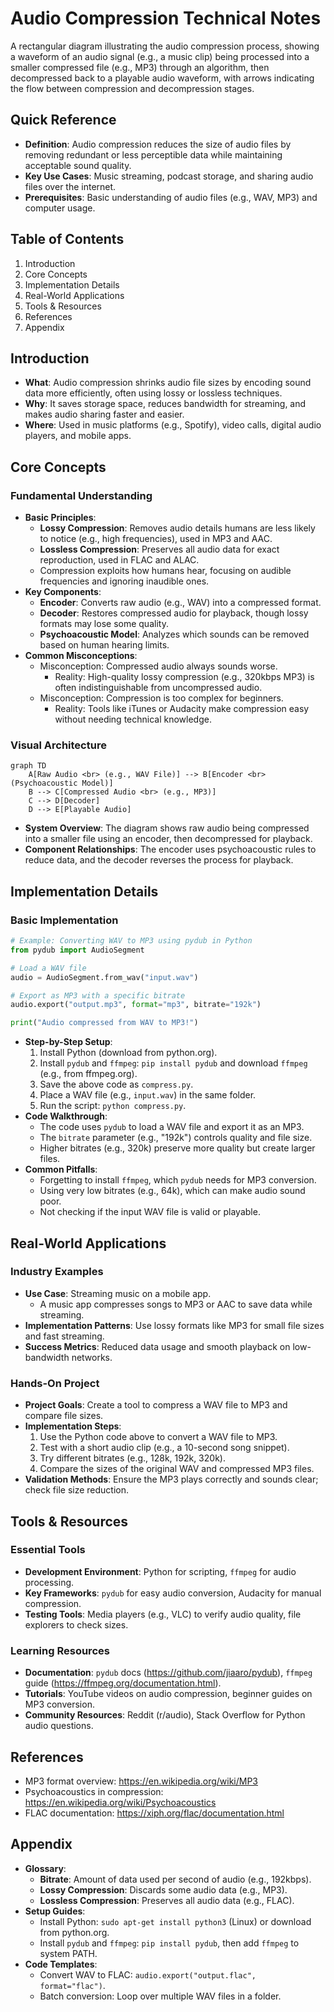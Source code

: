 # Audio Compression Technical Notes
A rectangular diagram illustrating the audio compression process, showing a waveform of an audio signal (e.g., a music clip) being processed into a smaller compressed file (e.g., MP3) through an algorithm, then decompressed back to a playable audio waveform, with arrows indicating the flow between compression and decompression stages.

## Quick Reference
- **Definition**: Audio compression reduces the size of audio files by removing redundant or less perceptible data while maintaining acceptable sound quality.
- **Key Use Cases**: Music streaming, podcast storage, and sharing audio files over the internet.
- **Prerequisites**: Basic understanding of audio files (e.g., WAV, MP3) and computer usage.

## Table of Contents
1. Introduction
2. Core Concepts
3. Implementation Details
4. Real-World Applications
5. Tools & Resources
6. References
7. Appendix

## Introduction
- **What**: Audio compression shrinks audio file sizes by encoding sound data more efficiently, often using lossy or lossless techniques.
- **Why**: It saves storage space, reduces bandwidth for streaming, and makes audio sharing faster and easier.
- **Where**: Used in music platforms (e.g., Spotify), video calls, digital audio players, and mobile apps.

## Core Concepts
### Fundamental Understanding
- **Basic Principles**:
  - **Lossy Compression**: Removes audio details humans are less likely to notice (e.g., high frequencies), used in MP3 and AAC.
  - **Lossless Compression**: Preserves all audio data for exact reproduction, used in FLAC and ALAC.
  - Compression exploits how humans hear, focusing on audible frequencies and ignoring inaudible ones.
- **Key Components**:
  - **Encoder**: Converts raw audio (e.g., WAV) into a compressed format.
  - **Decoder**: Restores compressed audio for playback, though lossy formats may lose some quality.
  - **Psychoacoustic Model**: Analyzes which sounds can be removed based on human hearing limits.
- **Common Misconceptions**:
  - Misconception: Compressed audio always sounds worse.
    - Reality: High-quality lossy compression (e.g., 320kbps MP3) is often indistinguishable from uncompressed audio.
  - Misconception: Compression is too complex for beginners.
    - Reality: Tools like iTunes or Audacity make compression easy without needing technical knowledge.

### Visual Architecture
```mermaid
graph TD
    A[Raw Audio <br> (e.g., WAV File)] --> B[Encoder <br> (Psychoacoustic Model)]
    B --> C[Compressed Audio <br> (e.g., MP3)]
    C --> D[Decoder]
    D --> E[Playable Audio]
```
- **System Overview**: The diagram shows raw audio being compressed into a smaller file using an encoder, then decompressed for playback.
- **Component Relationships**: The encoder uses psychoacoustic rules to reduce data, and the decoder reverses the process for playback.

## Implementation Details
### Basic Implementation
```python
# Example: Converting WAV to MP3 using pydub in Python
from pydub import AudioSegment

# Load a WAV file
audio = AudioSegment.from_wav("input.wav")

# Export as MP3 with a specific bitrate
audio.export("output.mp3", format="mp3", bitrate="192k")

print("Audio compressed from WAV to MP3!")
```
- **Step-by-Step Setup**:
  1. Install Python (download from python.org).
  2. Install `pydub` and `ffmpeg`: `pip install pydub` and download `ffmpeg` (e.g., from ffmpeg.org).
  3. Save the above code as `compress.py`.
  4. Place a WAV file (e.g., `input.wav`) in the same folder.
  5. Run the script: `python compress.py`.
- **Code Walkthrough**:
  - The code uses `pydub` to load a WAV file and export it as an MP3.
  - The `bitrate` parameter (e.g., "192k") controls quality and file size.
  - Higher bitrates (e.g., 320k) preserve more quality but create larger files.
- **Common Pitfalls**:
  - Forgetting to install `ffmpeg`, which `pydub` needs for MP3 conversion.
  - Using very low bitrates (e.g., 64k), which can make audio sound poor.
  - Not checking if the input WAV file is valid or playable.

## Real-World Applications
### Industry Examples
- **Use Case**: Streaming music on a mobile app.
  - A music app compresses songs to MP3 or AAC to save data while streaming.
- **Implementation Patterns**: Use lossy formats like MP3 for small file sizes and fast streaming.
- **Success Metrics**: Reduced data usage and smooth playback on low-bandwidth networks.

### Hands-On Project
- **Project Goals**: Create a tool to compress a WAV file to MP3 and compare file sizes.
- **Implementation Steps**:
  1. Use the Python code above to convert a WAV file to MP3.
  2. Test with a short audio clip (e.g., a 10-second song snippet).
  3. Try different bitrates (e.g., 128k, 192k, 320k).
  4. Compare the sizes of the original WAV and compressed MP3 files.
- **Validation Methods**: Ensure the MP3 plays correctly and sounds clear; check file size reduction.

## Tools & Resources
### Essential Tools
- **Development Environment**: Python for scripting, `ffmpeg` for audio processing.
- **Key Frameworks**: `pydub` for easy audio conversion, Audacity for manual compression.
- **Testing Tools**: Media players (e.g., VLC) to verify audio quality, file explorers to check sizes.

### Learning Resources
- **Documentation**: `pydub` docs (https://github.com/jiaaro/pydub), `ffmpeg` guide (https://ffmpeg.org/documentation.html).
- **Tutorials**: YouTube videos on audio compression, beginner guides on MP3 conversion.
- **Community Resources**: Reddit (r/audio), Stack Overflow for Python audio questions.

## References
- MP3 format overview: https://en.wikipedia.org/wiki/MP3
- Psychoacoustics in compression: https://en.wikipedia.org/wiki/Psychoacoustics
- FLAC documentation: https://xiph.org/flac/documentation.html

## Appendix
- **Glossary**:
  - **Bitrate**: Amount of data used per second of audio (e.g., 192kbps).
  - **Lossy Compression**: Discards some audio data (e.g., MP3).
  - **Lossless Compression**: Preserves all audio data (e.g., FLAC).
- **Setup Guides**:
  - Install Python: `sudo apt-get install python3` (Linux) or download from python.org.
  - Install `pydub` and `ffmpeg`: `pip install pydub`, then add `ffmpeg` to system PATH.
- **Code Templates**:
  - Convert WAV to FLAC: `audio.export("output.flac", format="flac")`.
  - Batch conversion: Loop over multiple WAV files in a folder.